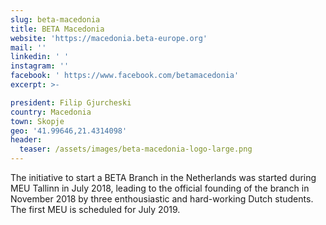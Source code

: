 ```yaml
---
slug: beta-macedonia
title: BETA Macedonia
website: 'https://macedonia.beta-europe.org'
mail: ''
linkedin: ' '
instagram: ''
facebook: ' https://www.facebook.com/betamacedonia'
excerpt: >-

president: Filip Gjurcheski
country: Macedonia
town: Skopje
geo: '41.99646,21.4314098'
header:
  teaser: /assets/images/beta-macedonia-logo-large.png
---
```


The initiative to start a BETA Branch in the Netherlands was started during MEU Tallinn in July 2018, leading to the official founding of the branch in November 2018 by three enthousiastic and hard-working Dutch students. The first MEU is scheduled for July 2019.
